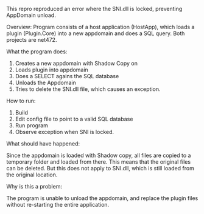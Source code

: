 This repro reproduced an error where the SNI.dll is locked, preventing AppDomain unload.

Overview:
Program consists of a host application (HostApp), which loads a plugin (Plugin.Core) into a new appdomain and does a SQL query.
Both projects are net472.

What the program does:
1. Creates a new appdomain with Shadow Copy on
2. Loads plugin into appdomain
3. Does a SELECT agains the SQL database
4. Unloads the Appdomain
5. Tries to delete the SNI.dll file, which causes an exception.

How to run:

1. Build
2. Edit config file to point to a valid SQL database
3. Run program
4. Observe exception when SNI is locked.

What should have happened:

Since the appdomain is loaded with Shadow copy, all files are copied to a temporary folder and loaded from there. This means that the original files can be deleted. But this does not apply to SNI.dll, which is still loaded from the original location.

Why is this a problem:

The program is unable to unload the appdomain, and replace the plugin files without re-starting the entire application.